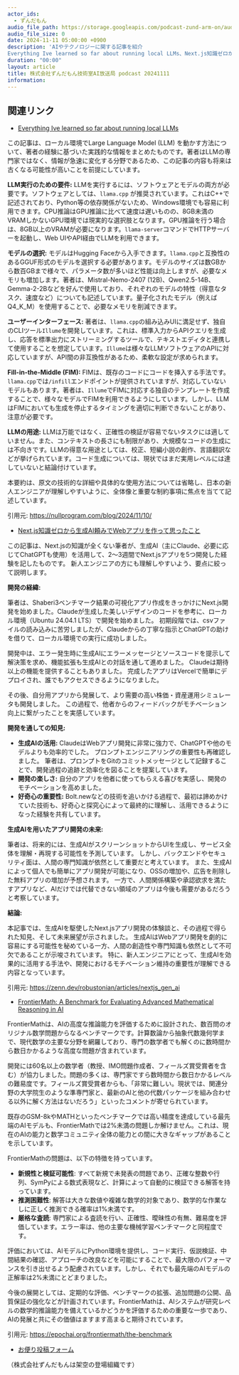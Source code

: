 ```yaml
---
actor_ids:
  - ずんだもん
audio_file_path: https://storage.googleapis.com/podcast-zund-arm-on/audio/株式会社ずんだもん技術室AI放送局_podcast_20241111.mp3
audio_file_size: 0
date: 2024-11-11 05:00:00 +0900
description: 'AIやテクノロジーに関する記事を紹介  
Everything Ive learned so far about running local LLMs、Next.js知識ゼロから生成AI頼みでWebアプリを作って思ったこと、FrontierMath: A Benchmark for Evaluating Advanced Mathematical Reasoning in AI'
duration: "00:00"
layout: article
title: 株式会社ずんだもん技術室AI放送局 podcast 20241111
information: 
---
```


## 関連リンク


- [Everything Ive learned so far about running local LLMs](https://nullprogram.com/blog/2024/11/10/)  



この記事は、ローカル環境でLarge Language Model (LLM) を動かす方法について、著者の経験に基づいた実践的な情報をまとめたものです。著者はLLMの専門家ではなく、情報が急速に変化する分野であるため、この記事の内容も将来は古くなる可能性が高いことを前提にしています。

**LLM実行のための要件:** LLMを実行するには、ソフトウェアとモデルの両方が必要です。ソフトウェアとしては、`llama.cpp` が推奨されています。これはC++で記述されており、Python等の依存関係がないため、Windows環境でも容易に利用できます。CPU推論はGPU推論に比べて速度は遅いものの、8GB未満のVRAMしかないGPU環境では現実的な選択肢となります。GPU推論を行う場合は、8GB以上のVRAMが必要になります。`llama-server`コマンドでHTTPサーバーを起動し、Web UIやAPI経由でLLMを利用できます。

**モデルの選択:** モデルはHugging Faceから入手できます。`llama.cpp`と互換性のあるGGUF形式のモデルを選択する必要があります。モデルのサイズは数GBから数百GBまで様々で、パラメータ数が多いほど性能は向上しますが、必要なメモリも増加します。著者は、Mistral-Nemo-2407 (12B)、Qwen2.5-14B、Gemma-2-2Bなどを好んで使用しており、それぞれのモデルの特性（得意なタスク、速度など）についても記述しています。量子化されたモデル（例えばQ4_K_M）を使用することで、必要なメモリを削減できます。

**ユーザーインターフェース:** 著者は、`llama.cpp`の組み込みUIに満足せず、独自のCLIツール`Illume`を開発しています。これは、標準入力からAPIクエリを生成し、応答を標準出力にストリーミングするツールで、テキストエディタと連携して使用することを想定しています。`Illume`は様々なLLMソフトウェアのAPIに対応していますが、API間の非互換性があるため、柔軟な設定が求められます。

**Fill-in-the-Middle (FIM):** FIMは、既存のコードにコードを挿入する手法です。`llama.cpp`では`/infill`エンドポイントが提供されていますが、対応していないモデルもあります。著者は、`Illume`でFIMに対応する独自のテンプレートを作成することで、様々なモデルでFIMを利用できるようにしています。しかし、LLMはFIMにおいても生成を停止するタイミングを適切に判断できないことがあり、注意が必要です。

**LLMの用途:**  LLMは万能ではなく、正確性の検証が容易でないタスクには適していません。また、コンテキストの長さにも制限があり、大規模なコードの生成には不向きです。LLMの得意な用途としては、校正、短編小説の創作、言語翻訳などが挙げられています。コード生成については、現状ではまだ実用レベルには達していないと結論付けています。


本要約は、原文の技術的な詳細や具体的な使用方法については省略し、日本の新人エンジニアが理解しやすいように、全体像と重要な制約事項に焦点を当てて記述しています。


引用元: https://nullprogram.com/blog/2024/11/10/


- [Next.js知識ゼロから生成AI頼みでWebアプリを作って思ったこと](https://zenn.dev/robustonian/articles/nextjs_gen_ai)  



この記事は、Next.jsの知識が全くない筆者が、生成AI（主にClaude、必要に応じてChatGPTも使用）を活用して、2～3週間でNext.jsアプリを5つ開発した経験を記したものです。  新人エンジニアの方にも理解しやすいよう、要点に絞って説明します。

**開発の経緯:**

筆者は、Shaberi3ベンチマーク結果の可視化アプリ作成をきっかけにNext.js開発を始めました。Claudeが生成した美しいデザインのコードを参考に、ローカル環境（Ubuntu 24.04.1 LTS）で開発を始めました。  初期段階では、csvファイルの読み込みに苦労しましたが、Claudeからの丁寧な指示とChatGPTの助けを借りて、ローカル環境での実行に成功しました。

開発中は、エラー発生時に生成AIにエラーメッセージとソースコードを提示して解決策を求め、機能拡張も生成AIとの対話を通して進めました。  Claudeは期待以上の機能を提供することもありました。  完成したアプリはVercelで簡単にデプロイされ、誰でもアクセスできるようになりました。

その後、自分用アプリから発展して、より需要の高い株価・資産運用シミュレータも開発しました。  この過程で、他者からのフィードバックがモチベーション向上に繋がったことを実感しています。

**開発を通しての知見:**

* **生成AIの活用:**  ClaudeはWebアプリ開発に非常に強力で、ChatGPTや他のモデルよりも効率的でした。  プロンプトエンジニアリングの重要性も再確認しました。  筆者は、プロンプトをGitのコミットメッセージとして記録することで、開発過程の追跡と効率化を図ることを提案しています。
* **開発の楽しさ:**  自分のアプリを他者に使ってもらえる喜びを実感し、開発のモチベーションを高めました。
* **好奇心の重要性:**  Bolt.newなどの技術を追いかける過程で、最初は諦めかけていた技術も、好奇心と探究心によって最終的に理解し、活用できるようになった経験を共有しています。

**生成AIを用いたアプリ開発の未来:**

筆者は、将来的には、生成AIがスクリーンショットからUIを生成し、サービス全体を理解・再現する可能性を予測しています。  しかし、バックエンドやセキュリティ面は、人間の専門知識が依然として重要だと考えています。  また、生成AIによって個人でも簡単にアプリ開発が可能になり、OSSの増加や、広告を削除した無料アプリの増加が予想されます。  一方で、人間関係構築や承認欲求を満たすアプリなど、AIだけでは代替できない領域のアプリは今後も需要があるだろうと考察しています。


**結論:**

本記事では、生成AIを駆使したNext.jsアプリ開発の体験談と、その過程で得られた知見、そして未来展望が示されました。  生成AIはWebアプリ開発を劇的に容易にする可能性を秘めている一方、人間の創造性や専門知識も依然として不可欠であることが示唆されています。  特に、新人エンジニアにとって、生成AIを効果的に活用する手法や、開発におけるモチベーション維持の重要性が理解できる内容となっています。


引用元: https://zenn.dev/robustonian/articles/nextjs_gen_ai


- [FrontierMath: A Benchmark for Evaluating Advanced Mathematical Reasoning in AI](https://epochai.org/frontiermath/the-benchmark)  



FrontierMathは、AIの高度な推論能力を評価するために設計された、数百問のオリジナル数学問題からなるベンチマークです。計算数論から抽象代数幾何学まで、現代数学の主要な分野を網羅しており、専門の数学者でも解くのに数時間から数日かかるような高度な問題が含まれています。

開発には60名以上の数学者（教授、IMO問題作成者、フィールズ賞受賞者を含む）が協力しました。問題の多くは、専門家ですら数時間から数日かかるレベルの難易度です。フィールズ賞受賞者からも、「非常に難しい。現状では、関連分野の大学院生のような準専門家と、最新のAIと他の代数パッケージを組み合わせる以外に解く方法はないだろう」といったコメントが寄せられています。

既存のGSM-8kやMATHといったベンチマークでは高い精度を達成している最先端のAIモデルも、FrontierMathでは2%未満の問題しか解けません。これは、現在のAIの能力と数学コミュニティ全体の能力との間に大きなギャップがあることを示しています。

FrontierMathの問題は、以下の特徴を持っています。

* **新規性と検証可能性**: すべて新規で未発表の問題であり、正確な整数や行列、SymPyによる数式表現など、計算によって自動的に検証できる解答を持っています。
* **推測困難性**: 解答は大きな数値や複雑な数学的対象であり、数学的な作業なしに正しく推測できる確率は1%未満です。
* **厳格な査読**: 専門家による査読を行い、正確性、曖昧性の有無、難易度を評価しています。エラー率は、他の主要な機械学習ベンチマークと同程度です。

評価においては、AIモデルにPython環境を提供し、コード実行、仮説検証、中間結果の確認、アプローチの改良などを可能にすることで、最大限のパフォーマンスを引き出せるよう配慮されています。しかし、それでも最先端のAIモデルの正解率は2%未満にとどまりました。

今後の展開としては、定期的な評価、ベンチマークの拡張、追加問題の公開、品質保証の強化などが計画されています。FrontierMathは、AIシステムが研究レベルの数学的推論能力を備えているかどうかを評価するための重要な一歩であり、AIの発展と共にその価値はますます高まると期待されています。


引用元: https://epochai.org/frontiermath/the-benchmark



- [お便り投稿フォーム](https://forms.gle/ffg4JTfqdiqK62qf9)

（株式会社ずんだもんは架空の登場組織です）
